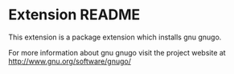 # Extension README

This extension is a package extension which installs gnu gnugo.

For more information about gnu gnugo visit the project website at
http://www.gnu.org/software/gnugo/

